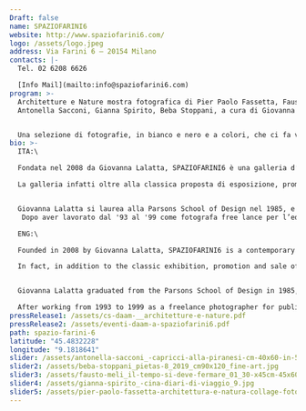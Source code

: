 ```yaml
---
Draft: false
name: SPAZIOFARINI6
website: http://www.spaziofarini6.com/
logo: /assets/logo.jpeg
address: Via Farini 6 – 20154 Milano
contacts: |-
  Tel. 02 6208 6626

  [Info Mail](mailto:info@spaziofarini6.com)
program: >-
  Architetture e Nature mostra fotografica di Pier Paolo Fassetta, Fausto Meli,
  Antonella Sacconi, Gianna Spirito, Beba Stoppani, a cura di Giovanna Lalatta. 


  Una selezione di fotografie, in bianco e nero e a colori, che ci fa viaggiare tra architetture e paesaggi in mondi reali e surreali, tutti fantastici.  Esposti in anteprima assoluta i collage fotografici, pezzi unici, di Pier Paolo Fassetta da cui è stato ispirato il titolo della mostra: resti di architetture senza storia, costruite con immagini fotografiche ricomposte in modo da rappresentare la vitalità della natura plasmata dal lavoro dell’uomo, per abitanti di luoghi misteriosi.In mostra anche le ‘nude forme’, le lineari architetture contemporanee in bianco e nero di Antonella Sacconi dal progetto “Homo Faber” e gli interni e i notturni poetici, delicati e sognanti di Fausto Meli, oltre ai “Diari di Viaggio” di Gianna Spirito, paesaggi della Cina contemporanea interpretati con uno sguardo molto particolare. Infine le fortissime immagini, strazianti e bellissime del work in progress dal 2015 di Beba Stoppani sul ghiacciaio del Rodano “0° a 5000mt”, un richiamo al rispetto e all’amore per la Natura che pur colpita nella sua integrità ancora ci regala bellezze e risorse. “*Questo studio vuole essere un richiamo soprattutto per i giovani a una responsabilità più forte verso il nostro pianeta e verso una ecologia integrale dove Uomo e Pianeta, sullo stesso piano, siano rispettati e vissuti come un Unico Organismo Vivente*”.
bio: >-
  ITA:\

  Fondata nel 2008 da Giovanna Lalatta, SPAZIOFARINI6 è una galleria d’arte contemporanea dedicata interamente alla fotografia d’autore a edizioni limitate.  Offre una selezione curata ed esclusiva di opere d'arte in vendita, insieme a una gamma completa di servizi per i clienti che desiderano arricchire la loro ricerca del mondo della fotografia d’arte.

  La galleria infatti oltre alla classica proposta di esposizione, promozione e vendita di opere d’arte fotografica, propone anche una vasta gamma di programmi diretti ad ampliare il dialogo sul ruolo della fotografia nella nostra società, tra cui conferenze, workshop, incontri con l’autore, presentazione di libri, e promuove anche l’educazione artistica per bambini e adolescenti, costruendo l’alfabetizzazione visiva nell’intento di coinvolgere diversi nuovi pubblici. SPAZIOFARINI6 è un grande spazio espositivo in centro a Milano, ma espone anche i propri artisti in tutto il mondo partecipando a fiere e scambi internazionali con altre gallerie.


  Giovanna Lalatta si laurea alla Parsons School of Design nel 1985, e frequenta in seguito vari seminari di specializzazione all’Ecole Internationale de la Photographie di Arles condotti dai fotografi Lewis Baltz, Jean Dieuzaide, ed Erich Lessing, sulla fotografia di paesaggio, architettura e grande formato.
   Dopo aver lavorato dal '93 al '99 come fotografa free lance per l’editoria, l’architettura e l’arte, dal 2000 ad oggi si occupa di curatela e mostre di fotografia contemporanea. Dopo Officina Fotografica dal 2000 al 2007, nel 2008 fonda SPAZIOFARINI6, due centri per la fotografia a Milano, di cui è proprietaria, direttrice e curatrice di mostre di fotografia contemporanea. Crea per collezionisti e amanti dell’arte un luogo fisico sia per giovani sia per esperti collezionisti che vogliono arricchire la loro ricerca nel mondo della fotografia d’arte. 

  ENG:\

  Founded in 2008 by Giovanna Lalatta, SPAZIOFARINI6 is a contemporary art gallery dedicated entirely to limited edition author photography. It offers a curated and exclusive selection of works of art for sale, together with a complete range of services for customers who wish to enrich their research in the world of photography.

  In fact, in addition to the classic exhibition, promotion and sale of photographic works of art, the gallery also offers a wide range of programs aimed at widening the dialogue on the role of photography in our society, including conferences, workshops, meetings with the author, book presentation, and also promotes artistic education for children and adolescents, building visual literacy with the aim of involving several new audiences. SPAZIOFARINI6 is a large exhibition space in the center of Milan, but also exhibits its artists all over the world by participating in fairs and international exchanges with other galleries.


  Giovanna Lalatta graduated from the Parsons School of Design in 1985, and subsequently attended various specialization seminars at the Ecole Internationale de la Photographie in Arles conducted by photographers Lewis Baltz, Jean Dieuzaide, and Erich Lessing, on landscape photography, architecture and photography. format.

  After working from 1993 to 1999 as a freelance photographer for publishing, architecture and art, from 2000 to today she has been involved in curating and exhibiting contemporary photography. After the Photographic Workshop from 2000 to 2007, in 2008 she founded SPAZIOFARINI6, two photography centers in Milan, of which she is the owner, director and curator of contemporary photography exhibitions. For collectors and art lovers, it creates a physical place for both young and experienced collectors who want to enrich their research in the world of art photography.
pressRelease1: /assets/cs-daam-__architetture-e-nature.pdf
pressRelease2: /assets/eventi-daam-a-spaziofarini6.pdf
path: spazio-farini-6
latitude: "45.4832228"
longitude: "9.1818641"
slider: /assets/antonella-sacconi_-capricci-alla-piranesi-cm-40x60-in-50x70-su-dbond-fine-art-ink-jet-print-on-baryta-paper.jpg
slider2: /assets/beba-stoppani_pietas-8_2019_cm90x120_fine-art.jpg
slider3: /assets/fausto-meli_il-tempo-si-deve-fermare_01_30-x45cm-45x60cm-_ed.-8-2-ap_giclée-print.jpg
slider4: /assets/gianna-spirito_-cina-diari-di-viaggio_9.jpg
slider5: /assets/pier-paolo-fassetta-architettura-e-natura-collage-fotografico-70x100.jpg
---
```

